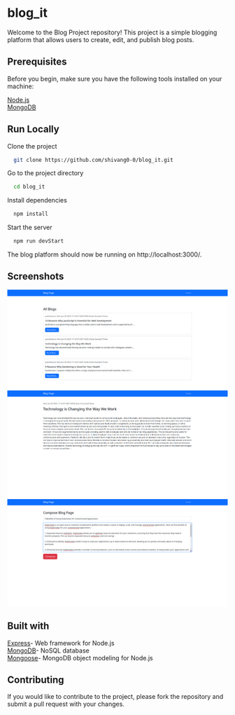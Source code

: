 
# blog_it

Welcome to the Blog Project repository! This project is a simple blogging platform that allows users to create, edit, and publish blog posts.



## Prerequisites

Before you begin, make sure you have the following tools installed on your machine:

[Node.js](https://nodejs.org/)  
[MongoDB](https://www.mongodb.com/) 
## Run Locally

Clone the project

```bash
  git clone https://github.com/shivang0-0/blog_it.git
```

Go to the project directory

```bash
  cd blog_it
```

Install dependencies

```bash
  npm install
```

Start the server

```bash
  npm run devStart
```

The blog platform should now be running on http://localhost:3000/.

## Screenshots

![](screenshots/1.png)  
![](screenshots/2.png)  
![](screenshots/3.png)


## Built with

[Express](https://expressjs.com/)- Web framework for Node.js  
[MongoDB](https://www.mongodb.com/)- NoSQL database  
[Mongoose](https://mongoosejs.com/)- MongoDB object modeling for Node.js


## Contributing

If you would like to contribute to the project, please fork the repository and submit a pull request with your changes.

